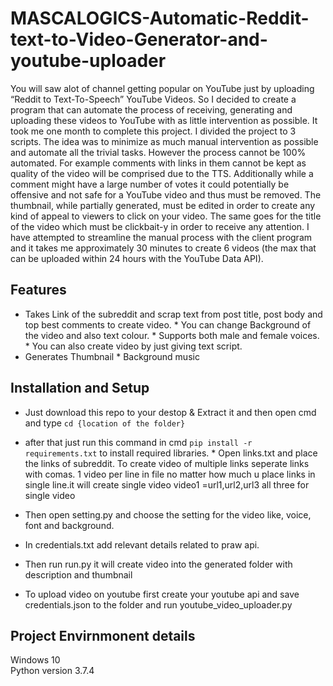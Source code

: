 # MASCALOGICS-Automatic-Reddit-text-to-Video-Generator-and-youtube-uploader
You will saw alot of channel getting popular on YouTube just by uploading “Reddit to Text-To-Speech” YouTube Videos. So I decided to create a program that can automate the process of receiving, generating and uploading these videos to YouTube with as little intervention as possible. It took me one month to complete this project. I divided the project to 3 scripts.  The idea was to minimize as much manual intervention as possible and automate all the trivial tasks. However the process cannot be 100% automated. For example comments with links in them cannot be kept as quality of the video will be comprised due to the TTS. Additionally while a comment might have a large number of votes it could potentially be offensive and not safe for a YouTube video and thus must be removed. The thumbnail, while partially generated, must be edited in order to create any kind of appeal to viewers to click on your video. The same goes for the title of the video which must be clickbait-y in order to receive any attention. I have attempted to streamline the manual process with the client program and it takes me approximately 30 minutes to create 6 videos (the max that can be uploaded within 24 hours with the YouTube Data API).



## Features

* Takes Link of the subreddit and scrap text from post title, post body and top best comments to create video.                                                                    * You can change Background of the video and also text colour.                                                                                                                    * Supports both male and female voices.                                                                                                                                            * You can also create video by just giving text script.                                                   
* Generates Thumbnail                                                                                                                                                              * Background music

## Installation and Setup

* Just download this repo to your destop & Extract it and then open cmd and type `cd {location of the folder}`                                                               
* after that just run this command in cmd `pip install -r requirements.txt` to install required libraries.                                                                        * Open links.txt and place the links of subreddit. To create video of multiple links seperate links with comas. 1 video per line in file no matter how much u place links in      single line.it will create single video
           video1 =url1,url2,url3 all three for single video
     
    
* Then open setting.py and choose the setting for the video like, voice, font and background.
* In credentials.txt add relevant details related to praw api.
* Then run run.py it will create video into the generated folder with description and thumbnail                                                                           
* To upload video on youtube first create your youtube api and save credentials.json to the folder and run youtube_video_uploader.py  
                                           
## Project Envirnmonent details

Windows 10                                                                                                                                                                       
Python version  3.7.4                                                                                                                                                           




